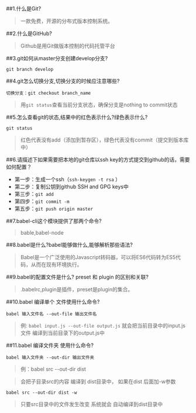 ##1.什么是Git?
> 一款免费，开源的分布式版本控制系统。

##2.什么是GitHub?
> Github是用Git做版本控制的代码托管平台

##3.git如何从master分支创建develop分支?
```
git branch develop
```

##4.git怎么切换分支,切换分支的时候应注意哪些?
```
切换分支：git checkout branch_name
```
> 用`git status`查看当前分支状态，确保分支是nothing to commit状态

##5.怎么查看git的状态,结果中的红色表示什么?绿色表示什么?
```
git status
```
> 红色代表没有add（添加到暂存区），绿色代表没有commit（提交到版本库中）

##6.请描述下如果需要把本地的git仓库以ssh key的方式提交到github的话，需要如何配置？
- 第一步：生成一个ssh（`ssh-keygen -t rsa` ）
- 第二步：复制公钥到github SSH and GPG keys中
- 第三步：`git add`
- 第四步：`git commit -m`
- 第五步：`git push origin master`

##7.babel-cli这个模块提供了那两个命令?
> bable,babel-node

##8.babel是什么?babel能够做什么,能够解析那些语法?
> Babel是一个广泛使用的Javascript转码器，可以将ES6代码转为ES5代码，从而在现有环境执行。

##9.babel的配置文件是什么? preset 和 plugin 的区别和关联?
> .babelrc,plugin是插件，preset是plugin的集合。

##10.babel 编译单个 文件使用什么命令?
```
babel 输入文件名 --out-file 输出文件名
```
> 例: `babel input.js --out-file output.js`
> 就会把当前目录中的input.js文件 编译到当前目录下的output.js中

##11.babel 编译文件夹 使用什么命令?
```
babel 输入文件夹 --out-dir 输出文件夹
```
>例：babel src --out-dir dist

> 会把子目录src的内容 编译到 dist目录中，
> 如果在dist 后面加-w参数 
```
babel src --out-dir dist -w 
```
>只要src目录中的文件发生改变 系统就会 自动编译到dist目录中